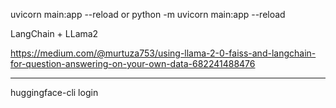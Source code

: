 uvicorn main:app --reload
or
python -m uvicorn main:app  --reload

LangChain + LLama2

https://medium.com/@murtuza753/using-llama-2-0-faiss-and-langchain-for-question-answering-on-your-own-data-682241488476


____

huggingface-cli login